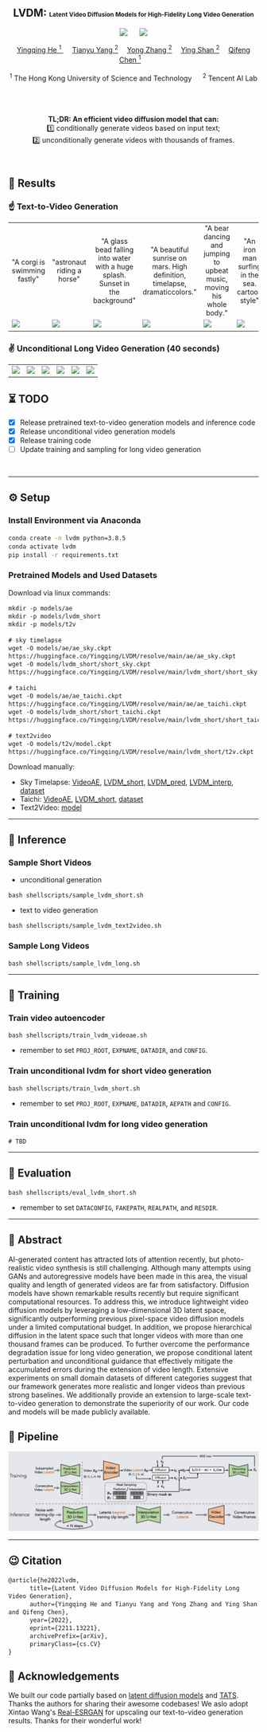 
<div align="center">

<h2> LVDM: <span style="font-size:12px">Latent Video Diffusion Models for High-Fidelity Long Video Generation </span> </h2> 

  <a href='https://arxiv.org/abs/2211.13221'><img src='https://img.shields.io/badge/ArXiv-2211.14758-red'></a> &nbsp;&nbsp;&nbsp;&nbsp;&nbsp;<a href='https://yingqinghe.github.io/LVDM/'><img src='https://img.shields.io/badge/Project-Page-Green'></a>


<div>
    <a href='https://github.com/YingqingHe' target='_blank'>Yingqing He <sup>1</sup> </a>&emsp;
    <a href='https://tianyu-yang.com/' target='_blank'>Tianyu Yang <sup>2</a>&emsp;
    <a href='https://yzhang2016.github.io/' target='_blank'>Yong Zhang <sup>2</sup></a>&emsp;
    <a href='https://scholar.google.com/citations?hl=en&user=4oXBp9UAAAAJ&view_op=list_works&sortby=pubdate' target='_blank'>Ying Shan <sup>2</sup></a>&emsp;
    <a href='https://cqf.io/' target='_blank'>Qifeng Chen <sup>1</sup></a>&emsp; </br>
</div>
<br>
<div>
    <sup>1</sup> The Hong Kong University of Science and Technology &emsp; <sup>2</sup> Tencent AI Lab &emsp;
</div>
<br>
<br>

<b>TL;DR: An efficient video diffusion model that can:</b>  
1️⃣ conditionally generate videos based on input text;  
2️⃣ unconditionally generate videos with thousands of frames.

<br>

</div>


## 🍻 Results
### ☝️ Text-to-Video Generation

<table class="center">
  <!-- <td style="text-align:center;" width="50">Input Text</td> -->
  <td style="text-align:center;" width="170">"A corgi is swimming fastly"</td>
  <td style="text-align:center;" width="170">"astronaut riding a horse"</td>
  <td style="text-align:center;" width="170">"A glass bead falling into water with a huge splash. Sunset in the background"</td>
  <td style="text-align:center;" width="170">"A beautiful sunrise on mars. High definition, timelapse, dramaticcolors."</td>
  <td style="text-align:center;" width="170">"A bear dancing and jumping to upbeat music, moving his whole body."</td>
  <td style="text-align:center;" width="170">"An iron man surfing in the sea. cartoon style"</td>
  <tr>
  <td><img src=assets/t2v-001.gif width="170"></td>
  <td><img src=assets/t2v-002.gif width="170"></td>
  <td><img src=assets/t2v-003.gif width="170"></td>
  <td><img src=assets/t2v-007.gif width="170"></td>
  <td><img src=assets/t2v-005.gif width="170"></td>
  <td><img src=assets/t2v-004.gif width="170"></td>
</tr>
</table >

### ✌️ Unconditional Long Video Generation (40 seconds)
<table class="center">
  <td><img src=assets/sky-long-001.gif width="170"></td>
  <td><img src=assets/sky-long-002.gif width="170"></td>
  <td><img src=assets/sky-long-003.gif width="170"></td>
  <td><img src=assets/ucf-long-001.gif width="170"></td>
  <td><img src=assets/ucf-long-002.gif width="170"></td>
  <td><img src=assets/ucf-long-003.gif width="170"></td>
  <tr>
</tr>
</table >

## ⏳ TODO
- [x] Release pretrained text-to-video generation models and inference code
- [x] Release unconditional video generation models
- [x] Release training code
- [ ] Update training and sampling for long video generation
<br>

---
## ⚙️ Setup

### Install Environment via Anaconda
```bash
conda create -n lvdm python=3.8.5
conda activate lvdm
pip install -r requirements.txt
```
### Pretrained Models and Used Datasets

<!-- <div style="text-indent:25px"> -->
<!-- <details><summary></summary> -->
Download via linux commands:
```
mkdir -p models/ae
mkdir -p models/lvdm_short
mkdir -p models/t2v

# sky timelapse
wget -O models/ae/ae_sky.ckpt https://huggingface.co/Yingqing/LVDM/resolve/main/ae/ae_sky.ckpt
wget -O models/lvdm_short/short_sky.ckpt https://huggingface.co/Yingqing/LVDM/resolve/main/lvdm_short/short_sky.ckpt  

# taichi
wget -O models/ae/ae_taichi.ckpt https://huggingface.co/Yingqing/LVDM/resolve/main/ae/ae_taichi.ckpt
wget -O models/lvdm_short/short_taichi.ckpt https://huggingface.co/Yingqing/LVDM/resolve/main/lvdm_short/short_taichi.ckpt

# text2video
wget -O models/t2v/model.ckpt https://huggingface.co/Yingqing/LVDM/resolve/main/lvdm_short/t2v.ckpt
```
<!-- </details>
</div> -->
<!-- - UCF-101: [dataset](https://www.crcv.ucf.edu/data/UCF101.php) -->
<!-- [samples_short](TBD), [samples_long](TBD) -->

Download manually:
- Sky Timelapse: [VideoAE](https://huggingface.co/Yingqing/LVDM/blob/main/ae/ae_sky.ckpt), [LVDM_short](https://huggingface.co/Yingqing/LVDM/blob/main/lvdm_short/short_sky.ckpt), [LVDM_pred](TBD), [LVDM_interp](TBD), [dataset](https://github.com/weixiong-ur/mdgan)
- Taichi: [VideoAE](https://huggingface.co/Yingqing/LVDM/blob/main/ae/ae_taichi.ckpt), [LVDM_short](https://huggingface.co/Yingqing/LVDM/blob/main/lvdm_short/short_taichi.ckpt), [dataset](https://github.com/AliaksandrSiarohin/first-order-model/blob/master/data/taichi-loading/README.md)
- Text2Video: [model](https://huggingface.co/Yingqing/LVDM/blob/main/lvdm_short/t2v.ckpt)

---
## 💫 Inference 
### Sample Short Videos 
- unconditional generation

```
bash shellscripts/sample_lvdm_short.sh
```
- text to video generation
```
bash shellscripts/sample_lvdm_text2video.sh
```

### Sample Long Videos 
```
bash shellscripts/sample_lvdm_long.sh
```

---
## 💫 Training
<!-- tar -zxvf dataset/sky_timelapse.tar.gz -C /dataset/sky_timelapse -->
### Train video autoencoder
```
bash shellscripts/train_lvdm_videoae.sh 
```
- remember to set `PROJ_ROOT`, `EXPNAME`, `DATADIR`, and `CONFIG`.

### Train unconditional lvdm for short video generation
```
bash shellscripts/train_lvdm_short.sh
```
- remember to set `PROJ_ROOT`, `EXPNAME`, `DATADIR`, `AEPATH` and `CONFIG`.

### Train unconditional lvdm for long video generation
```
# TBD
```

---
## 💫 Evaluation
```
bash shellscripts/eval_lvdm_short.sh
```
- remember to set `DATACONFIG`, `FAKEPATH`, `REALPATH`, and `RESDIR`.
---

## 📃 Abstract
AI-generated content has attracted lots of attention recently, but photo-realistic video synthesis is still challenging. Although many attempts using GANs and autoregressive models have been made in this area, the visual quality and length of generated videos are far from satisfactory. Diffusion models have shown remarkable results recently but require significant computational resources. To address this, we introduce lightweight video diffusion models by leveraging a low-dimensional 3D latent space, significantly outperforming previous pixel-space video diffusion models under a limited computational budget. In addition, we propose hierarchical diffusion in the latent space such that longer videos with more than one thousand frames can be produced. To further overcome the performance degradation issue for long video generation, we propose conditional latent perturbation and unconditional guidance that effectively mitigate the accumulated errors during the extension of video length. Extensive experiments on small domain datasets of different categories suggest that our framework generates more realistic and longer videos than previous strong baselines. We additionally provide an extension to large-scale text-to-video generation to demonstrate the superiority of our work. Our code and models will be made publicly available.
<br>

## 🔮 Pipeline

<p align="center">
    <img src=assets/framework.jpg />
</p>

---
## 😉 Citation

```
@article{he2022lvdm,
      title={Latent Video Diffusion Models for High-Fidelity Long Video Generation}, 
      author={Yingqing He and Tianyu Yang and Yong Zhang and Ying Shan and Qifeng Chen},
      year={2022},
      eprint={2211.13221},
      archivePrefix={arXiv},
      primaryClass={cs.CV}
}
```

## 🤗 Acknowledgements
We built our code partially based on [latent diffusion models](https://github.com/CompVis/latent-diffusion) and [TATS](https://github.com/SongweiGe/TATS). Thanks the authors for sharing their awesome codebases! We aslo adopt Xintao Wang's [Real-ESRGAN](https://github.com/xinntao/Real-ESRGAN) for upscaling our text-to-video generation results. Thanks for their wonderful work!
